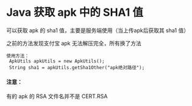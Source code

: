 # Java 获取 apk 中的 SHA1 值 
可以获取 apk 的 sha1 值，主要是服务端使用（当上传apk后获取其 sha1 值）

之前的方法发现支付宝 apk 无法解压完全，所有换了方法
```
使用方法：
 ApkUtils apkUtils = new ApkUtils();
 String sha1 = apkUtils.getSha1Other("apk绝对路径");
```

#### 注意：

有的 apk 的 RSA 文件名并不是 CERT.RSA